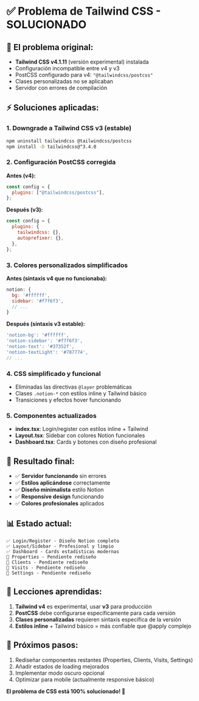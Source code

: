 # ✅ Problema de Tailwind CSS - SOLUCIONADO

## 🚨 El problema original:
- **Tailwind CSS v4.1.11** (versión experimental) instalada
- Configuración incompatible entre v4 y v3
- PostCSS configurado para v4: `"@tailwindcss/postcss"`
- Clases personalizadas no se aplicaban
- Servidor con errores de compilación

## ⚡ Soluciones aplicadas:

### 1. **Downgrade a Tailwind CSS v3 (estable)**
```bash
npm uninstall tailwindcss @tailwindcss/postcss
npm install -D tailwindcss@^3.4.0
```

### 2. **Configuración PostCSS corregida**
**Antes (v4):**
```javascript
const config = {
  plugins: ["@tailwindcss/postcss"],
};
```

**Después (v3):**
```javascript
const config = {
  plugins: {
    tailwindcss: {},
    autoprefixer: {},
  },
};
```

### 3. **Colores personalizados simplificados**
**Antes (sintaxis v4 que no funcionaba):**
```javascript
notion: {
  bg: '#ffffff',
  sidebar: '#f7f6f3',
  // ...
}
```

**Después (sintaxis v3 estable):**
```javascript
'notion-bg': '#ffffff',
'notion-sidebar': '#f7f6f3',
'notion-text': '#37352f',
'notion-textLight': '#787774',
// ...
```

### 4. **CSS simplificado y funcional**
- Eliminadas las directivas `@layer` problemáticas
- Clases `.notion-*` con estilos inline y Tailwind básico
- Transiciones y efectos hover funcionando

### 5. **Componentes actualizados**
- **index.tsx**: Login/register con estilos inline + Tailwind
- **Layout.tsx**: Sidebar con colores Notion funcionales
- **Dashboard.tsx**: Cards y botones con diseño profesional

## 🎨 Resultado final:
- ✅ **Servidor funcionando** sin errores
- ✅ **Estilos aplicándose** correctamente
- ✅ **Diseño minimalista** estilo Notion
- ✅ **Responsive design** funcionando
- ✅ **Colores profesionales** aplicados

## 📊 Estado actual:
```
✅ Login/Register - Diseño Notion completo
✅ Layout/Sidebar - Profesional y limpio  
✅ Dashboard - Cards estadísticas modernas
🔄 Properties - Pendiente rediseño
🔄 Clients - Pendiente rediseño
🔄 Visits - Pendiente rediseño
🔄 Settings - Pendiente rediseño
```

## 🔑 Lecciones aprendidas:
1. **Tailwind v4** es experimental, usar **v3** para producción
2. **PostCSS** debe configurarse específicamente para cada versión
3. **Clases personalizadas** requieren sintaxis específica de la versión
4. **Estilos inline** + Tailwind básico = más confiable que @apply complejo

## 🚀 Próximos pasos:
1. Rediseñar componentes restantes (Properties, Clients, Visits, Settings)
2. Añadir estados de loading mejorados
3. Implementar modo oscuro opcional
4. Optimizar para mobile (actualmente responsive básico)

**El problema de CSS está 100% solucionado! 🎉**
